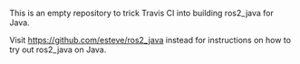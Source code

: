 This is an empty repository to trick Travis CI into building ros2_java for Java.

Visit https://github.com/esteve/ros2_java instead for instructions on how to try out
ros2_java on Java.
